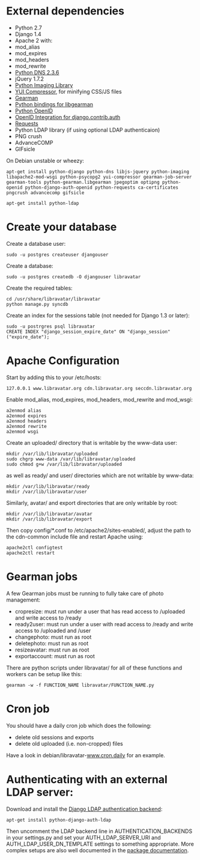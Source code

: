# External dependencies

* Python 2.7
* Django 1.4
* Apache 2 with:
 * mod\_alias
 * mod\_expires
 * mod\_headers
 * mod\_rewrite
* [Python DNS 2.3.6](http://pydns.sourceforge.net/)
* jQuery 1.7.2
* [Python Imaging Library](http://www.pythonware.com/library/)
* [YUI Compressor](http://developer.yahoo.com/yui/compressor/), for minifying CSS/JS files
* [Gearman](http://www.gearman.org)
* [Python bindings for libgearman](http://www.launchpad.net/gearman-interface)
* [Python OpenID](https://github.com/openid/python-openid)
* [OpenID Integration for django.contrib.auth](https://launchpad.net/django-openid-auth)
* [Requests](http://python-requests.org/)
* Python LDAP library (if using optional LDAP authenticaion)
* PNG crush
* AdvanceCOMP
* GIFsicle

On Debian unstable or wheezy:

    apt-get install python-django python-dns libjs-jquery python-imaging libapache2-mod-wsgi python-psycopg2 yui-compressor gearman-job-server gearman-tools python-gearman.libgearman jpegoptim optipng python-openid python-django-auth-openid python-requests ca-certificates pngcrush advancecomp gifsicle
  
    apt-get install python-ldap


# Create your database

Create a database user:

    sudo -u postgres createuser djangouser

Create a database:

    sudo -u postgres createdb -O djangouser libravatar

Create the required tables:

    cd /usr/share/libravatar/libravatar
    python manage.py syncdb

Create an index for the sessions table (not needed for Django 1.3 or later):

    sudo -u postrgres psql libravatar
    CREATE INDEX "django_session_expire_date" ON "django_session" ("expire_date");


# Apache Configuration

Start by adding this to your /etc/hosts:

    127.0.0.1 www.libravatar.org cdn.libravatar.org seccdn.libravatar.org

Enable mod_alias, mod\_expires, mod\_headers, mod\_rewrite and mod\_wsgi:

    a2enmod alias
    a2enmod expires
    a2enmod headers
    a2enmod rewrite
    a2enmod wsgi

Create an uploaded/ directory that is writable by the www-data user:

    mkdir /var/lib/libravatar/uploaded
    sudo chgrp www-data /var/lib/libravatar/uploaded
    sudo chmod g+w /var/lib/libravatar/uploaded

as well as ready/ and user/ directories which are not writable by www-data:

    mkdir /var/lib/libravatar/ready
    mkdir /var/lib/libravatar/user

Similarly, avatar/ and export directories that are only writable by root:

    mkdir /var/lib/libravatar/avatar
    mkdir /var/lib/libravatar/export

Then copy config/*.conf to /etc/apache2/sites-enabled/, adjust the
path to the cdn-common include file and restart Apache using:

    apache2ctl configtest
    apache2ctl restart


# Gearman jobs

A few Gearman jobs must be running to fully take care of photo management:

* cropresize: must run under a user that has read access to /uploaded and
              write access to /ready
* ready2user: must run under a user with read access to /ready and write
              access to /uploaded and /user
* changephoto: must run as root
* deletephoto: must run as root
* resizeavatar: must run as root
* exportaccount: must run as root

There are python scripts under libravatar/ for all of these functions and
workers can be setup like this:

    gearman -w -f FUNCTION_NAME libravatar/FUNCTION_NAME.py


# Cron job

You should have a daily cron job which does the following:

* delete old sessions and exports
* delete old uploaded (i.e. non-cropped) files

Have a look in debian/libravatar-www.cron.daily for an example.


# Authenticating with an external LDAP server:

Download and install the [Django LDAP authentication backend](http://packages.python.org/django-auth-ldap/):

    apt-get install python-django-auth-ldap

Then uncomment the LDAP backend line in AUTHENTICATION\_BACKENDS in your
settings.py and set your AUTH\_LDAP\_SERVER\_URI and AUTH\_LDAP\_USER\_DN\_TEMPLATE
settings to something appropriate. More complex setups are also well documented
in the [package documentation](http://packages.python.org/django-auth-ldap/).
